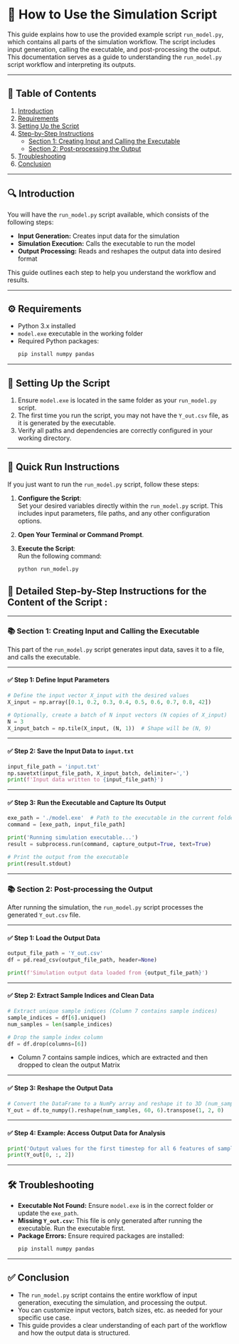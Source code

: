 
# 📘 How to Use the Simulation Script

This guide explains how to use the provided example script `run_model.py`, which contains all parts of the simulation workflow. The script includes input generation, calling the executable, and post-processing the output. This documentation serves as a guide to understanding the `run_model.py` script workflow and interpreting its outputs.

---

## 🧵 Table of Contents

1. [Introduction](#introduction)  
2. [Requirements](#requirements)  
3. [Setting Up the Script](#setting-up-the-script)  
4. [Step-by-Step Instructions](#step-by-step-instructions)  
   - [Section 1: Creating Input and Calling the Executable](#section-1)  
   - [Section 2: Post-processing the Output](#section-2)  
5. [Troubleshooting](#troubleshooting)  
6. [Conclusion](#conclusion)

---

## 🔍 Introduction

You will have the `run_model.py` script available, which consists of the following steps:

- **Input Generation:** Creates input data for the simulation  
- **Simulation Execution:** Calls the executable to run the model  
- **Output Processing:** Reads and reshapes the output data into desired format  

This guide outlines each step to help you understand the workflow and results.

---

## ⚙️ Requirements

- Python 3.x installed  
- `model.exe` executable in the working folder  
- Required Python packages:  
  ```bash
  pip install numpy pandas
  ```

---

## 📜 Setting Up the Script

1. Ensure `model.exe` is located in the same folder as your `run_model.py` script.
2. The first time you run the script, you may not have the `Y_out.csv` file, as it is generated by the executable.
3. Verify all paths and dependencies are correctly configured in your working directory.

---

## 🚀 Quick Run Instructions

If you just want to run the `run_model.py` script, follow these steps:

1. **Configure the Script**:  
   Set your desired variables directly within the `run_model.py` script. This includes input parameters, file paths, and any other configuration options.

2. **Open Your Terminal or Command Prompt**.

3. **Execute the Script**:  
   Run the following command:

   ```bash
   python run_model.py


## 📝 Detailed Step-by-Step Instructions for the Content of the Script :

---

### 📚 Section 1: Creating Input and Calling the Executable

This part of the `run_model.py` script generates input data, saves it to a file, and calls the executable.

---

#### ✅ Step 1: Define Input Parameters

```python
# Define the input vector X_input with the desired values
X_input = np.array([0.1, 0.2, 0.3, 0.4, 0.5, 0.6, 0.7, 0.8, 42])

# Optionally, create a batch of N input vectors (N copies of X_input)
N = 3
X_input_batch = np.tile(X_input, (N, 1))  # Shape will be (N, 9)
```

---

#### ✅ Step 2: Save the Input Data to `input.txt`

```python
input_file_path = 'input.txt'
np.savetxt(input_file_path, X_input_batch, delimiter=',')
print(f'Input data written to {input_file_path}')
```

---

#### ✅ Step 3: Run the Executable and Capture Its Output

```python
exe_path = './model.exe'  # Path to the executable in the current folder
command = [exe_path, input_file_path]

print('Running simulation executable...')
result = subprocess.run(command, capture_output=True, text=True)

# Print the output from the executable
print(result.stdout)
```

---

### 📚 Section 2: Post-processing the Output

After running the simulation, the `run_model.py` script processes the generated `Y_out.csv` file.

---

#### ✅ Step 1: Load the Output Data

```python
output_file_path = 'Y_out.csv'
df = pd.read_csv(output_file_path, header=None)

print(f'Simulation output data loaded from {output_file_path}')
```

---

#### ✅ Step 2: Extract Sample Indices and Clean Data

```python
# Extract unique sample indices (Column 7 contains sample indices)
sample_indices = df[6].unique()
num_samples = len(sample_indices)

# Drop the sample index column
df = df.drop(columns=[6])
```
- Column 7 contains sample indices, which are extracted and then dropped to clean the output Matrix

---

#### ✅ Step 3: Reshape the Output Data

```python
# Convert the DataFrame to a NumPy array and reshape it to 3D (num_samples, 60 timesteps, 6 features)
Y_out = df.to_numpy().reshape(num_samples, 60, 6).transpose(1, 2, 0)
```

---

#### ✅ Step 4: Example: Access Output Data for Analysis

```python
print('Output values for the first timestep for all 6 features of sample 3:')
print(Y_out[0, :, 2])
```

---

## 🛠️ Troubleshooting

- **Executable Not Found:** Ensure `model.exe` is in the correct folder or update the `exe_path`.
- **Missing `Y_out.csv`:** This file is only generated after running the executable. Run the executable first.
- **Package Errors:** Ensure required packages are installed:  
  ```bash
  pip install numpy pandas
  ```

---

## ✅ Conclusion

- The `run_model.py` script contains the entire workflow of input generation, executing the simulation, and processing the output.
- You can customize input vectors, batch sizes, etc. as needed for your specific use case.
- This guide provides a clear understanding of each part of the workflow and how the output data is structured.
